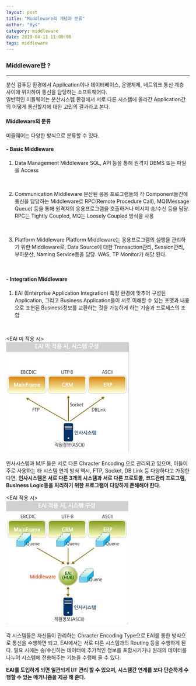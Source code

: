 ```yaml
---
layout: post
title: "Middleware의 개념과 분류"
author: "Bys"
category: middleware
date: 2019-04-11 11:00:00
tags: middleware
---
```


>
### Middleware란 ?
------

분산 컴퓨팅 환경에서 Application이나 데이터베이스, 운영체제, 네트워크 통신 계층 사이에 위치하여 통신을 담당하는 소프트웨어다.  
일반적인 미들웨어는 분산시스템 환경에서 서로 다른 시스템에 올라간 Application간의 어떻게 통신할지에 대한 고민의 결과라고 본다.


>
#### Middleware의 분류

미들웨어는 다양한 방식으로 분류할 수 있다.

#### - Basic Middleware

1. Data Management Middleware
SQL, API 등을 통해 원격지 DBMS 또는 파일을 Access
<br/>

2. Communication Middleware
분산된 응용 프로그램들의 각 Component들간에 통신을 담당하는 Middleware로 RPC(Remote Procedure Call), MQ(Message Queue) 등을 통해 원격지의 응용프로그램을 호출하거나 메시지 송/수신 등을 담당. RPC는 Tightly Coupled, MQ는 Loosely Coupled 방식을 사용
<br/>

3. Platform Middleware
Platform Middleware는 응용프로그램의 실행을 관리하기 위한 Middleware로, Data Source에 대한 Transaction관리, Session관리, 부하분산, Naming Service등을 담당. WAS, TP Monitor가 해당 된다.
<br/>

#### - Integration Middleware

1. EAI (Enterprise Application Integration)
특정 환경에 맞추어 구성된 Application, 그리고 Business Application들이 서로 이해할 수 있는 포맷과 내용으로 표현된 Business정보를 교환하는 것을 가능하게 하는 기술과 프로세스의 조합
<br/>

<EAI 미 적용 시>  
![middleware2](/assets/it/middleware/middleware/middleware2.jpg)
<br/><br/>
인사시스템과 M/F 들은 서로 다른 Chracter Encoding 으로 관리되고 있으며, 이들이 주로 사용하는 타 시스템 연계 방식 역시, FTP, Socket, DB Link 등 다양하다고 가정한다면, **인사시스템은 서로 다른 3개의 시스템과 서로 다른 프로토콜, 코드관리 프로그램, Business Logic등을 처리하기 위한 프로그램이 다양하게 존해해야 한다.**

<EAI 적용 시>  
![middleware3](/assets/it/middleware/middleware/middleware3.jpg)
<br/><br/>
각 시스템들은 자신들이 관리하는 Chracter Encoding Type으로 EAI를 통한 방식으로 통신을 수행하면 되고, EAI에서는 서로 다른 시스템과의 Routing 등을 수행하게 된다. 필요 시에는 송/수신하는 데이터에 추가적인 정보를 포함시키거나 원래의 데이터를 나누어 시스템에 전송해주는 기능을 수행해 줄 수 있다.

**EAI를 도입하게 되면 일관되게 I/F 관리 할 수 있으며, 시스템간 연계를 보다 단순하게 수행할 수 있는 메커니즘을 제공 해 준다.**
